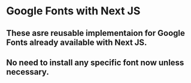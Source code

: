 # Google Fonts with Next JS

## These asre reusable implementaion for Google Fonts already available with Next JS.
## No need to install any specific font now unless necessary.
